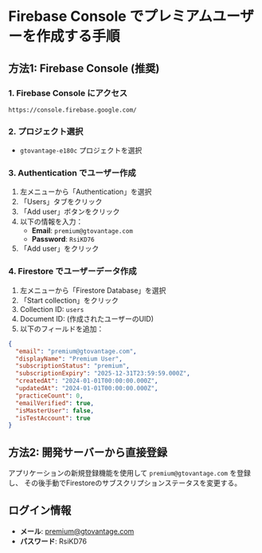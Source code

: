 # Firebase Console でプレミアムユーザーを作成する手順

## 方法1: Firebase Console (推奨)

### 1. Firebase Console にアクセス
```
https://console.firebase.google.com/
```

### 2. プロジェクト選択
- `gtovantage-e180c` プロジェクトを選択

### 3. Authentication でユーザー作成
1. 左メニューから「Authentication」を選択
2. 「Users」タブをクリック
3. 「Add user」ボタンをクリック
4. 以下の情報を入力：
   - **Email**: `premium@gtovantage.com`
   - **Password**: `RsiKD76`
5. 「Add user」をクリック

### 4. Firestore でユーザーデータ作成
1. 左メニューから「Firestore Database」を選択
2. 「Start collection」をクリック
3. Collection ID: `users`
4. Document ID: (作成されたユーザーのUID)
5. 以下のフィールドを追加：

```json
{
  "email": "premium@gtovantage.com",
  "displayName": "Premium User",
  "subscriptionStatus": "premium",
  "subscriptionExpiry": "2025-12-31T23:59:59.000Z",
  "createdAt": "2024-01-01T00:00:00.000Z",
  "updatedAt": "2024-01-01T00:00:00.000Z",
  "practiceCount": 0,
  "emailVerified": true,
  "isMasterUser": false,
  "isTestAccount": true
}
```

## 方法2: 開発サーバーから直接登録

アプリケーションの新規登録機能を使用して `premium@gtovantage.com` を登録し、
その後手動でFirestoreのサブスクリプションステータスを変更する。

## ログイン情報
- **メール**: premium@gtovantage.com
- **パスワード**: RsiKD76
